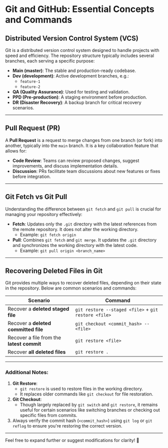 # Git and GitHub: Essential Concepts and Commands

## **Distributed Version Control System (VCS)** 
Git is a distributed version control system designed to handle projects with speed and efficiency. The repository structure typically includes several branches, each serving a specific purpose:

- **Main (master)**: The stable and production-ready codebase.
- **Dev (development)**: Active development branches, e.g.:
  - `feature-1`
  - `feature-2`
- **QA (Quality Assurance)**: Used for testing and validation.
- **PPD (Pre-production)**: A staging environment before production.
- **DR (Disaster Recovery)**: A backup branch for critical recovery scenarios.

---

## **Pull Request (PR)**
A **Pull Request** is a request to merge changes from one branch (or fork) into another, typically into the `main` branch. It is a key collaboration feature that allows for:
- **Code Review**: Teams can review proposed changes, suggest improvements, and discuss implementation details.
- **Discussion**: PRs facilitate team discussions about new features or fixes before integration.

---

## **Git Fetch vs Git Pull**
Understanding the difference between `git fetch` and `git pull` is crucial for managing your repository effectively:
- **Fetch**: Updates only the `.git` directory with the latest references from the remote repository. It does not alter the working directory.
  - Example: `git fetch origin`
- **Pull**: Combines `git fetch` and `git merge`. It updates the `.git` directory and synchronizes the working directory with the latest code.
  - Example: `git pull origin <branch_name>`

---

## **Recovering Deleted Files in Git**

Git provides multiple ways to recover deleted files, depending on their state in the repository. Below are common scenarios and commands:

| **Scenario**                       | **Command**                                                                 |
|------------------------------------|-----------------------------------------------------------------------------|
| Recover a **deleted staged file**  | `git restore --staged <file>` + `git restore <file>`                        |
| Recover a **deleted committed file** | `git checkout <commit_hash> -- <file>`                                      |
| Recover a file from the **latest commit** | `git restore <file>`                                                        |
| Recover **all deleted files**      | `git restore .`                                                             |

---

### **Additional Notes:**
1. **Git Restore**:
   - `git restore` is used to restore files in the working directory.
   - It replaces older commands like `git checkout` for file restoration.
2. **Git Checkout**:
   - Though largely replaced by `git switch` and `git restore`, it remains useful for certain scenarios like switching branches or checking out specific files from commits.
3. Always verify the commit hash (`<commit_hash>`) using `git log` or `git reflog` to ensure you're restoring the correct version.

---

Feel free to expand further or suggest modifications for clarity! 🚀

